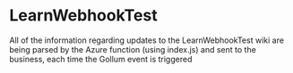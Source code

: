 # LearnWebhookTest
All of the information regarding updates to the LearnWebhookTest wiki are being parsed by the Azure function (using index.js) and sent to the business, each time the Gollum event is triggered
